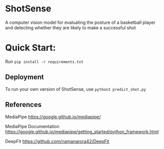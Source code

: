# ShotSense

A computer vision model for evaluating the posture of a basketball player and detecting whether they are likely to make a successful shot

# Quick Start:
Run ```pip install -r requirements.txt```

## Deployment 
To run your own version of ShotSense, use `python3 predict_shot.py`
## References

MediaPipe
https://google.github.io/mediapipe/

MediaPipe Documentation
https://google.github.io/mediapipe/getting_started/python_framework.html

DeepFit
https://github.com/namanarora42/DeepFit
